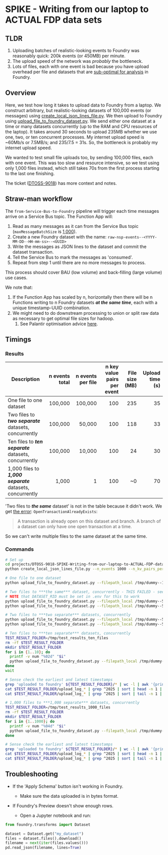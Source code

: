 # SPIKE - Writing from our laptop to ACTUAL FDP data sets

## TLDR

1. Uploading batches of realistic-looking events to Foundry was reasonably quick: 200k events (or 450MB) per minute.
2. The upload speed of the network was _probably_ the bottleneck.
3. Lots of files, each with one event is bad because you have upload overhead per file and datasets that are [sub-optimal for analysis](https://www.palantir.com/docs/foundry/contour/performance-optimize#partitioning) in Foundry.

## Overview

Here, we test how long it takes to upload data to Foundry from a laptop.
We construct arbitrary, but realistic-looking datasets of 100,000 events (or messages) using [create_local_json_lines_file.py](./create_local_json_lines_file.py).
We then upload to Foundry using [upload_file_to_foundry_dataset.py](./upload_file_to_foundry_dataset.py).
We send either one dataset at a time or many datasets concurrently (up to the RAM and CPU resources of the laptop).
It takes around 30 seconds to upload 235MB whether we use one, two, or ten concurrent processes.
My internet upload speed is ~60Mb/s or 7.5MB/s; and 235/7.5 = 31s.
So, the bottleneck is probably my internet upload speed.

We wanted to test small file uploads too, by sending 100,000 files, each with one event.
This was too slow and resource intensive, so we test using only 1,000 files instead, which still takes 70s
from the first process starting to the last one finishing.

The ticket ([DTOSS-9018](https://nhsd-jira.digital.nhs.uk/browse/DTOSS-9018)) has more context and notes.

## Straw-man workflow

The `from-Service-Bus-to-Foundry` pipeline will trigger each time messages arrive on a Service Bus topic.
The Function App will:

1. Read as many messages as it can from the Service Bus topic (`maxMessageBatchSize` is [1,000](https://learn.microsoft.com/en-us/azure/azure-functions/functions-bindings-service-bus?tabs=isolated-process%2Cextensionv5%2Cextensionv3&pivots=programming-language-python)).
2. Create a new Foundry dataset with the name: `raw-nsp-events--<YYYY-MM-DD--HH-mm-ss>--<UUID>`
3. Write the messages as JSON lines to the dataset and commit the dataset transaction.
4. Tell the Service Bus to mark the messages as 'consumed'.
5. Repeat from step 1 until there are no more messages to process.

This process should cover BAU (low volume) and back-filling (large volume) use cases.

We note that:

1. If the Function App has scaled by n, horizontally then there will be n Functions writing to n Foundry datasets ***at the same time***, each with a unique timestamp-UUID combination.
2. We might need to do downstream processing to union or split raw data as necessary to get optimal file sizes for hadoop.
   1. See Palantir optimisation advice [here](https://www.palantir.com/docs/foundry/contour/performance-optimize#partitioning).

## Timings

### Results

| Description | n events total | n events per file | n key value pairs per event | File size (MB) | Upload time (s) |
| ----------- | -------: | -------: | --------------------------: | --------: | ----------: |
| One file to one dataset   | 100,000 | 100,000 | 100 | 235 | 35 |
| Two files to ***two separate*** datasets, concurrently   | 100,000 | 50,000 | 100 | 118 | 33 |
| Ten files to ***ten separate*** datasets, concurrently   | 100,000 | 10,000 | 100 | 24 | 30 |
| 1,000 files to ***1,000 separate*** datasets, concurrently   | 1,000 | 1 | 100 | ~0 | 70 |

'Two files to ***the same*** dataset' is not in the table because it didn't work.
We get [the error](https://www.palantir.com/docs/foundry/api/v2/general/overview/errors/?productId=foundry&slug=general&slug=overview&slug=errors): `OpenTransactionAlreadyExists`:

> A transaction is already open on this dataset and branch. A branch of a dataset can only have one open transaction at a time.

So we can't write multiple files to the same dataset at the same time.

### Commands

```bash
# Set up
cd projects/DTOSS-9018-SPIKE-Writing-from-our-laptop-to-ACTUAL-FDP-data-sets
python create_local_json_lines_file.py --n_events 1000 --n_kv_pairs_per_event 100

# One file to one dataset
python upload_file_to_foundry_dataset.py --filepath_local /tmp/dummy--100000-events-by-100-kv-pairs.jsonl

# Two files to ***the same*** dataset, concurrently - THIS FAILED - see note above
# NOTE that DATASET_RID must be set in .env for this to work
python upload_file_to_foundry_dataset.py --filepath_local /tmp/dummy--50000-events-by-100-kv-pairs.jsonl &
python upload_file_to_foundry_dataset.py --filepath_local /tmp/dummy--50000-events-by-100-kv-pairs.jsonl &

# Two files to ***two separate*** datasets, concurrently
python upload_file_to_foundry_dataset.py --filepath_local /tmp/dummy--50000-events-by-100-kv-pairs.jsonl &
python upload_file_to_foundry_dataset.py --filepath_local /tmp/dummy--50000-events-by-100-kv-pairs.jsonl &

# Ten files to ***ten separate*** datasets, concurrently
TEST_RESULT_FOLDER=/tmp/test_results_ten_files
rm -rf $TEST_RESULT_FOLDER
mkdir $TEST_RESULT_FOLDER
for i in {1..10}; do
  printf -v num "%02d" "$i"
  python upload_file_to_foundry_dataset.py --filepath_local /tmp/dummy--10000-events-by-100-kv-pairs.jsonl > $TEST_RESULT_FOLDER/upload_log_${num}.log 2>&1 &
done
wait

# Sense check the earliest and latest timestamps
grep 'uploaded to foundry' ${TEST_RESULT_FOLDER}/* | wc -l | awk '{print "N successful uploads: " $1}'
cat $TEST_RESULT_FOLDER/upload_log_* | grep ^2025 | sort | head -n 1 | awk -F' - ' '{print "Earliest timestamp: "$1}'
cat $TEST_RESULT_FOLDER/upload_log_* | grep ^2025 | sort | tail -n 1 | awk -F' - ' '{print "Latest timestamp: "$1}'

# 1,000 files to ***1,000 separate*** datasets, concurrently
TEST_RESULT_FOLDER=/tmp/test_results_1000_files
rm -rf $TEST_RESULT_FOLDER
mkdir $TEST_RESULT_FOLDER
for i in {1..1000}; do
  printf -v num "%04d" "$i"
  python upload_file_to_foundry_dataset.py --filepath_local /tmp/dummy--1-events-by-100-kv-pairs.jsonl > $TEST_RESULT_FOLDER/upload_log_${num}.log 2>&1 &
done

# Sense check the earliest and latest timestamps
grep 'uploaded to foundry' ${TEST_RESULT_FOLDER}/* | wc -l | awk '{print "N successful uploads: " $1}'
cat $TEST_RESULT_FOLDER/upload_log_* | grep ^2025 | sort | head -n 1 | awk -F' - ' '{print "Earliest timestamp: "$1}'
cat $TEST_RESULT_FOLDER/upload_log_* | grep ^2025 | sort | tail -n 1 | awk -F' - ' '{print "Latest timestamp: "$1}'

```

## Troubleshooting

- If the 'Apply Schema' button isn't working in Foundry.
  - Make sure the data uploaded is in bytes format.

- If Foundry's Preview doesn't show enough rows.
  - Open a Jupyter notebook and run:

```Python
from foundry.transforms import Dataset

dataset = Dataset.get("my_dataset")
files = dataset.files().download()
filename = next(iter(files.values()))
pd.read_json(filename, lines=True)
```
